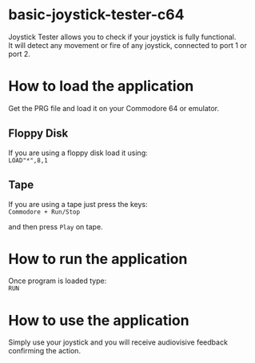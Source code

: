 # basic-joystick-tester-c64
Joystick Tester allows you to check if your joystick is fully functional.  
It will detect any movement or fire of any joystick, connected to port 1 or port 2. 

# How to load the application
Get the PRG file and load it on your Commodore 64 or emulator.  

## Floppy Disk
If you are using a floppy disk load it using:  
```LOAD"*",8,1```  

## Tape
If you are using a tape just press the keys:  
```Commodore + Run/Stop```  

and then press ```Play``` on tape.

# How to run the application
Once program is loaded type:  
```RUN```  

# How to use the application
Simply use your joystick and you will receive audiovisive feedback confirming the action. 
